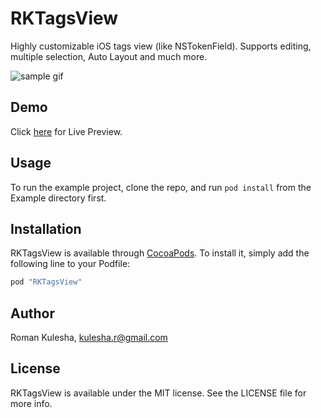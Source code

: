 # RKTagsView

Highly customizable iOS tags view (like NSTokenField). Supports editing, multiple selection, Auto Layout and much more.

![sample gif](https://raw.githubusercontent.com/kuler90/RKTagsView/master/sample.gif)

## Demo

Click [here](https://appetize.io/app/wbhb09eha4b44zn19nnypbkprc) for Live Preview.

## Usage

To run the example project, clone the repo, and run `pod install` from the Example directory first.

## Installation

RKTagsView is available through [CocoaPods](http://cocoapods.org). To install
it, simply add the following line to your Podfile:

```ruby
pod "RKTagsView"
```

## Author

Roman Kulesha, kulesha.r@gmail.com

## License

RKTagsView is available under the MIT license. See the LICENSE file for more info.
